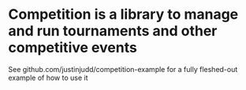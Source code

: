 # Competition is a library to manage and run tournaments and other competitive events

See github.com/justinjudd/competition-example for a fully fleshed-out example of how to use it


